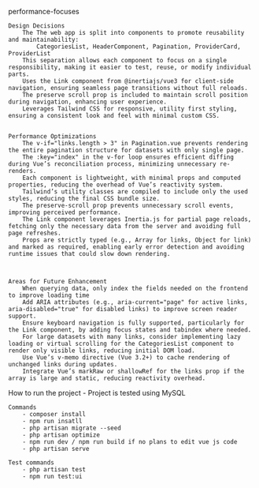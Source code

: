 performance-focuses

    Design Decisions
        The The web app is split into components to promote reusability and maintainability:
            CategoriesList, HeaderComponent, Pagination, ProviderCard, ProviderList
        This separation allows each component to focus on a single responsibility, making it easier to test, reuse, or modify individual parts.
        Uses the Link component from @inertiajs/vue3 for client-side navigation, ensuring seamless page transitions without full reloads.
        The preserve scroll prop is included to maintain scroll position during navigation, enhancing user experience.
        Leverages Tailwind CSS for responsive, utility first styling, ensuring a consistent look and feel with minimal custom CSS.


    Performance Optimizations
        The v-if="links.length > 3" in Pagination.vue prevents rendering the entire pagination structure for datasets with only single page.
        The :key="index" in the v-for loop ensures efficient diffing during Vue’s reconciliation process, minimizing unnecessary re-renders.
        Each component is lightweight, with minimal props and computed properties, reducing the overhead of Vue’s reactivity system.
        Tailwind’s utility classes are compiled to include only the used styles, reducing the final CSS bundle size.
        The preserve-scroll prop prevents unnecessary scroll events, improving perceived performance.
        The Link component leverages Inertia.js for partial page reloads, fetching only the necessary data from the server and avoiding full page refreshes.
        Props are strictly typed (e.g., Array for links, Object for link) and marked as required, enabling early error detection and avoiding runtime issues that could slow down rendering.



    Areas for Future Enhancement
        When querying data, only index the fields needed on the frontend to improve loading time
        Add ARIA attributes (e.g., aria-current="page" for active links, aria-disabled="true" for disabled links) to improve screen reader support.
        Ensure keyboard navigation is fully supported, particularly for the Link component, by adding focus states and tabindex where needed.
        For large datasets with many links, consider implementing lazy loading or virtual scrolling for the CategoriesList component to render only visible links, reducing initial DOM load.
        Use Vue’s v-memo directive (Vue 3.2+) to cache rendering of unchanged links during updates.
        Integrate Vue’s markRaw or shallowRef for the links prop if the array is large and static, reducing reactivity overhead.



How to run the project
    - Project is tested using MySQL

    Commands
        - composer install
        - npm run insatll
        - php artisan migrate --seed
        - php artisan optimize
        - npm run dev / npm run build if no plans to edit vue js code
        - php artisan serve

    Test commands
        - php artisan test
        - npm run test:ui
        

